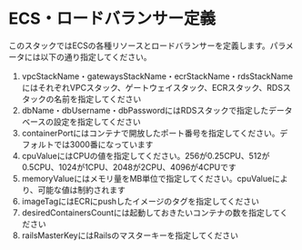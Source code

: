 # ECS・ロードバランサー定義

このスタックではECSの各種リソースとロードバランサーを定義します。パラメータには以下の通り指定してください。

1. vpcStackName・gatewaysStackName・ecrStackName・rdsStackNameにはそれぞれVPCスタック、ゲートウェイスタック、ECRスタック、RDSスタックの名前を指定してください
2. dbName・dbUsername・dbPasswordにはRDSスタックで指定したデータベースの設定を指定してください
3. containerPortにはコンテナで開放したポート番号を指定してください。デフォルトでは3000番になっています
4. cpuValueにはCPUの値を指定してください。256が0.25CPU、512が0.5CPU、1024が1CPU、2048が2CPU、4096が4CPUです
5. memoryValueにはメモリ量をMB単位で指定してください。cpuValueにより、可能な値は制約されます
6. imageTagにはECRにpushしたイメージのタグを指定してください
7. desiredContainersCountには起動しておきたいコンテナの数を指定してください
8. railsMasterKeyにはRailsのマスターキーを指定してください

